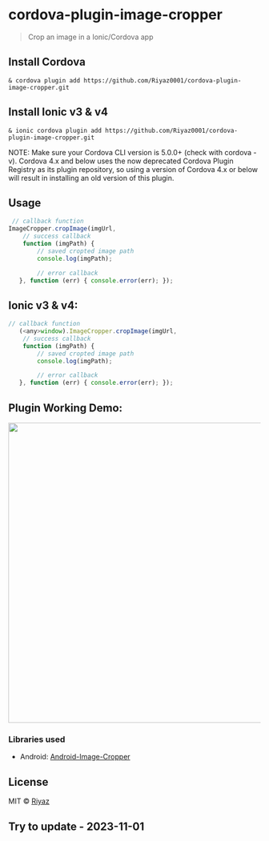 # cordova-plugin-image-cropper

> Crop an image in a Ionic/Cordova app


## Install Cordova

```
& cordova plugin add https://github.com/Riyaz0001/cordova-plugin-image-cropper.git
```

## Install Ionic v3 & v4

```
& ionic cordova plugin add https://github.com/Riyaz0001/cordova-plugin-image-cropper.git
```

NOTE: Make sure your Cordova CLI version is 5.0.0+ (check with cordova -v). Cordova 4.x and below uses the now deprecated Cordova Plugin Registry as its plugin repository, so using a version of Cordova 4.x or below will result in installing an old version of this plugin.

## Usage

```js
 // callback function
ImageCropper.cropImage(imgUrl,
	// success callback
	function (imgPath) {
	    // saved cropted image path
	    console.log(imgPath);

	    // error callback
   }, function (err) { console.error(err); });
```

## Ionic v3 & v4:

```js
// callback function
   (<any>window).ImageCropper.cropImage(imgUrl,
	// success callback
	function (imgPath) {
	    // saved cropted image path
	    console.log(imgPath);

	    // error callback
   }, function (err) { console.error(err); });
```

## Plugin Working Demo:
<img src="preview.gif"  width="800" height="600" style="max-width:100%;">



### Libraries used

 * Android: [Android-Image-Cropper](https://github.com/ArthurHub/Android-Image-Cropper)

## License

MIT © [Riyaz](https://github.com/Riyaz0001)

## Try to update - 2023-11-01

